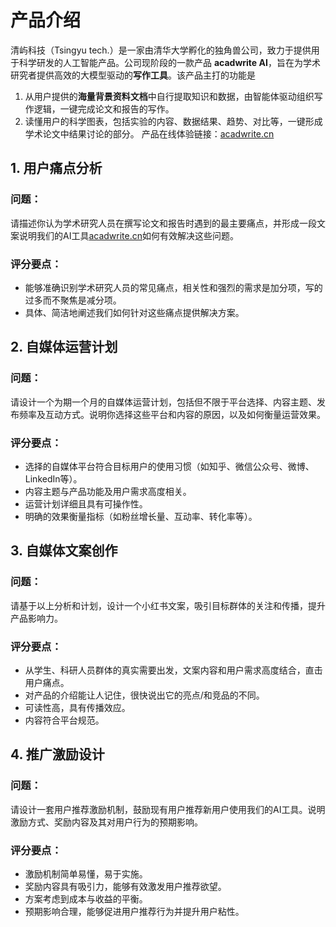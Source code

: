 # 产品介绍

清屿科技（Tsingyu tech.）是一家由清华大学孵化的独角兽公司，致力于提供用于科学研发的人工智能产品。公司现阶段的一款产品 **acadwrite AI**，旨在为学术研究者提供高效的大模型驱动的**写作工具**。该产品主打的功能是
1. 从用户提供的**海量背景资料文档**中自行提取知识和数据，由智能体驱动组织写作逻辑，一键完成论文和报告的写作。
2. 读懂用户的科学图表，包括实验的内容、数据结果、趋势、对比等，一键形成学术论文中结果讨论的部分。
产品在线体验链接：[acadwrite.cn](http://acadwrite.cn)

## 1. 用户痛点分析

### 问题：
请描述你认为学术研究人员在撰写论文和报告时遇到的最主要痛点，并形成一段文案说明我们的AI工具[acadwrite.cn](http://acadwrite.cn)如何有效解决这些问题。

### 评分要点：
- 能够准确识别学术研究人员的常见痛点，相关性和强烈的需求是加分项，写的过多而不聚焦是减分项。
- 具体、简洁地阐述我们如何针对这些痛点提供解决方案。

## 2. 自媒体运营计划

### 问题：
请设计一个为期一个月的自媒体运营计划，包括但不限于平台选择、内容主题、发布频率及互动方式。说明你选择这些平台和内容的原因，以及如何衡量运营效果。

### 评分要点：
- 选择的自媒体平台符合目标用户的使用习惯（如知乎、微信公众号、微博、LinkedIn等）。
- 内容主题与产品功能及用户需求高度相关。
- 运营计划详细且具有可操作性。
- 明确的效果衡量指标（如粉丝增长量、互动率、转化率等）。


## 3. 自媒体文案创作

### 问题：
请基于以上分析和计划，设计一个小红书文案，吸引目标群体的关注和传播，提升产品影响力。

### 评分要点：
- 从学生、科研人员群体的真实需要出发，文案内容和用户需求高度结合，直击用户痛点。
- 对产品的介绍能让人记住，很快说出它的亮点/和竞品的不同。
- 可读性高，具有传播效应。
- 内容符合平台规范。


## 4. 推广激励设计

### 问题：
请设计一套用户推荐激励机制，鼓励现有用户推荐新用户使用我们的AI工具。说明激励方式、奖励内容及其对用户行为的预期影响。

### 评分要点：
- 激励机制简单易懂，易于实施。
- 奖励内容具有吸引力，能够有效激发用户推荐欲望。
- 方案考虑到成本与收益的平衡。
- 预期影响合理，能够促进用户推荐行为并提升用户粘性。
